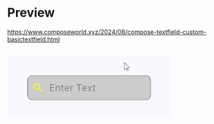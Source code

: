 # Preview
https://www.composeworld.xyz/2024/08/compose-textfield-custom-basictextfield.html
<br/><br/>

![preview](preview.gif)